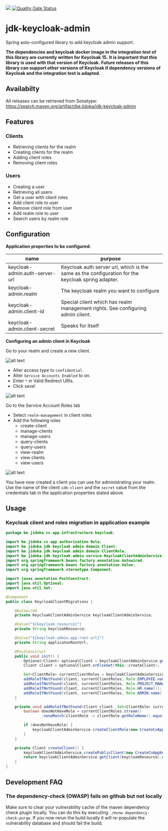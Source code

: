 ![](https://github.com/jidoka-be/jdk-keycloak-admin/workflows/build/badge.svg)
[![Quality Gate Status](https://sonarcloud.io/api/project_badges/measure?project=jidoka-be_jdk-keycloak-admin&metric=alert_status)](https://sonarcloud.io/dashboard?id=jidoka-be_jdk-keycloak-admin)
# jdk-keycloak-admin

Spring auto-configured library to add keycloak admin support.

**The dependencies and keycloak docker image in the integration test of this library are currently written for Keycloak 15.**
**It is important that this library is used with that version of Keycloak.**
**Future releases of this library can support other versions of Keycloak if dependency versions of Keycloak and the integration test is adapted.**

## Availabilty

All releases can be retrieved from Sonatype: https://search.maven.org/artifact/be.jidoka/jdk-keycloak-admin

## Features

### Clients

- Retrieving clients for the realm
- Creating clients for the realm
- Adding client roles
- Removing client roles

### Users

- Creating a user
- Retrieving all users
- Get a user with client roles
- Add client role to user
- Remove client role from user
- Add realm role to user
- Search users by realm role

## Configuration

**Application properties to be configured:**

| name                               | purpose |
|------------------------------------|---------|
| keycloak-admin.auth-server-url     | Keycloak auth server url, which is the same as the configuration for the keycloak spring adapter. |
| keycloak-admin.realm               | The keycloak realm you want to configure |
| keycloak-admin.client-id           | Special client which has realm management rights. See configuring admin client. |
| keycloak-admin.client-secret       | Speaks for itself |

**Configuring an admin client in Keycloak**

Go to your realm and create a new client.

![alt text](./markdown-files/create-client.png "Create new client")

* Alter access type to `confidential`.
* Alter `Service Accounts Enabled` to on.
* Enter `*` in Valid Redirect URIs.
* Click save!

![alt text](./markdown-files/enable-service-account.png "Enable service account")

Go to the Service Account Roles tab

* Select `realm-management` in client roles
* Add the following roles
    * create-client
    * manage-clients
    * manage-users
    * query-clients
    * query-users
    * view-realm
    * view clients
    * view-users
    
![alt text](./markdown-files/add-service-account-roles.png "Add service account roles")
    
You have now created a client you can use for administrating your realm.
Use the name of the client `idm-client` and the `secret` value from the credentials tab in the application properties stated above. 

## Usage

### Keycloak client and roles migration in application example

```java
package be.jidoka.cv.app.infrastructure.keycloak;

import be.jidoka.cv.app.authorization.Role;
import be.jidoka.jdk.keycloak.admin.domain.Client;
import be.jidoka.jdk.keycloak.admin.domain.ClientRole;
import be.jidoka.jdk.keycloak.admin.service.KeycloakClientAdminService;
import org.springframework.beans.factory.annotation.Autowired;
import org.springframework.beans.factory.annotation.Value;
import org.springframework.stereotype.Component;

import javax.annotation.PostConstruct;
import java.util.Optional;
import java.util.Set;

@Component
public class KeycloakClientMigrations {

	@Autowired
	private KeycloakClientAdminService keycloakClientAdminService;

	@Value("${keycloak.resource}")
	private String keycloakResource;

	@Value("${keycloak-admin.app-root-url}")
	private String applicatonRootUrl;

	@PostConstruct
	public void init() {
		Optional<Client> optionalClient = keycloakClientAdminService.getClient(keycloakResource);
		Client client = optionalClient.orElseGet(this::createClient);

		Set<ClientRole> currentClientRoles = keycloakClientAdminService.getClientRoles(client);
		addRoleIfNotFound(client, currentClientRoles, Role.EMPLOYEE.name());
		addRoleIfNotFound(client, currentClientRoles, Role.PROJECT_MANAGER.name());
		addRoleIfNotFound(client, currentClientRoles, Role.HR.name());
		addRoleIfNotFound(client, currentClientRoles, Role.ADMIN.name());
	}

	private void addRoleIfNotFound(Client client, Set<ClientRole> currentClientRoles, String role) {
		boolean doesNotHaveRole = currentClientRoles.stream()
				.noneMatch(clientRole -> clientRole.getRoleName().equals(role));

		if (doesNotHaveRole) {
			keycloakClientAdminService.createClientRole(new CreateCvAppKeycloakClientRole(client.getId(), role));
		}
	}

	private Client createClient() {
		keycloakClientAdminService.createPublicClient(new CreateCvAppKeycloakClient(keycloakResource, applicatonRootUrl));
		return keycloakClientAdminService.getClient(keycloakResource).get();
	}
}
```

## Development FAQ

### The dependency-check (OWASP) fails on github but not locally
Make sure to clear your vulnerability cache of the maven dependency check plugin locally.
You can do this by executing `./mvnw dependency-check:purge`.
If you now rerun the build locally it will re-populate the vulnerability database and should fail the build. 
 

